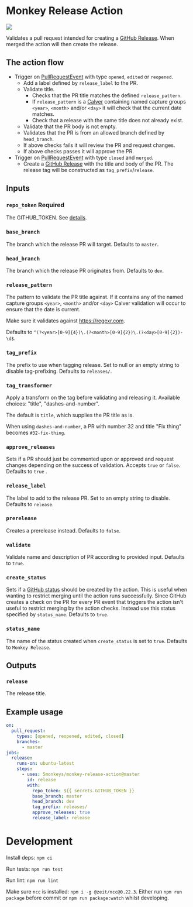 # Monkey Release Action

![](https://github.com/5monkeys/monkey-release-action/workflows/Test/badge.svg)

Validates a pull request intended for creating a [GitHub Release](https://developer.github.com/v3/repos/releases/#create-a-release). When merged the action will then create the release.

## The action flow

* Trigger on [PullRequestEvent](https://developer.github.com/v3/activity/events/types/#pullrequestevent) with type `opened`, `edited` or  `reopened`.
    * Add a label defined by `release_label` to the PR.
    * Validate title.
        * Checks that the PR title matches the defined `release_pattern`.
        * If `release_pattern` is a [Calver](https://www.google.com/search?client=safari&rls=en&q=Calver&ie=UTF-8&oe=UTF-8) containing named capture groups `<year>`, `<month>` and/or `<day>`
        it will check that the current date matches.
        * Check that a release with the same title does not already exist.
    * Validate that the PR body is not empty.
    * Validates that the PR is from an allowed branch defined by `head_branch`.
    * If above checks fails it will review the PR and request changes.
    * If above checks passes it will approve the PR.
* Trigger on [PullRequestEvent](https://developer.github.com/v3/activity/events/types/#pullrequestevent) with type `closed` and `merged`.
    * Create a [GitHub Release](https://developer.github.com/v3/repos/releases/#create-a-release) with the title and body of the PR. The release tag will be constructed as `tag_prefix`/`release`.


## Inputs

### `repo_token` **Required**

The GITHUB_TOKEN. See [details](https://help.github.com/en/articles/virtual-environments-for-github-actions#github_token-secret).

### `base_branch`

The branch which the release PR will target. Defaults to `master`.

### `head_branch`

The branch which the release PR originates from. Defaults to `dev`.

### `release_pattern`

The pattern to validate the PR title against. If it contains any of the named capture groups `<year>`, `<month>` and/or `<day>` Calver validation will occur to ensure that the date is current.

Make sure it validates against https://regexr.com.

Defaults to `^(?<year>[0-9]{4})\.(?<month>[0-9]{2})\.(?<day>[0-9]{2})-\d$`.

### `tag_prefix`

The prefix to use when tagging release. Set to null or an empty string to disable tag-prefixing. Defaults to `releases/`.

### `tag_transformer`

Apply a transform on the tag before validating and releasing it.
Available choices: "title", "dashes-and-number".

The default is `title`, which supplies the PR title as is.

When using `dashes-and-number`, a PR with number 32 and title "Fix thing" becomes `#32-fix-thing`.

### `approve_releases`

Sets if a PR should just be commented upon or approved and request changes depending on the success of validation. Accepts `true` or `false`. Defaults to `true` .

### `release_label`

The label to add to the release PR. Set to an empty string to disable. Defaults to `release`.

### `prerelease`

Creates a prerelease instead. Defaults to `false`.

### `validate`

Validate name and description of PR according to provided input. Defaults to `true`.

### `create_status`

Sets if a [GitHub status](https://help.github.com/en/github/collaborating-with-issues-and-pull-requests/about-status-checks) should
be created by the action. This is useful when wanting to restrict merging until the action runs successfully. Since GitHub creates a
check on the PR for every PR event that triggers the action isn't useful to restrict merging by the action checks. Instead use this status specified by `status_name`.
Defaults to `true`.

### `status_name`

The name of the status created when `create_status` is set to `true`. Defaults to `Monkey Release`.

## Outputs

### `release`

The release title.

## Example usage

```yaml
on:
  pull_request:
    types: [opened, reopened, edited, closed]
    branches:
      - master
jobs:
  release:
    runs-on: ubuntu-latest
    steps:
      - uses: 5monkeys/monkey-release-action@master
        id: release
        with:
          repo_token: ${{ secrets.GITHUB_TOKEN }}
          base_branch: master
          head_branch: dev
          tag_prefix: releases/
          approve_releases: true
          release_label: release
```

# Development

Install deps: `npm ci`

Run tests: `npm run test`

Run lint: `npm run lint`

Make sure `ncc` is installed: `npm i -g @zeit/ncc@0.22.3`.
Either run `npm run package` before commit or `npm run package:watch` whilst developing.

